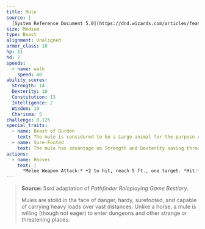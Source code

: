 ```yaml
---
title: Mule
source: |
  [System Reference Document 5.0](https://dnd.wizards.com/articles/features/systems-reference-document-srd)
size: Medium
type: Beast
alignment: Unaligned
armor_class: 10
hp: 11
hd: 2
speeds:
  - name: walk
    speed: 40
ability_scores:
  Strength: 14
  Dexterity: 10
  Constitution: 13
  Intelligence: 2
  Wisdom: 10
  Charisma: 5
challenge: 0.125
special_traits:
  - name: Beast of Burden
    text: The mule is considered to be a Large animal for the purpose of determining its carrying capacity.
  - name: Sure-Footed
    text: The mule has advantage on Strength and Dexterity saving throws made against effects that would knock it prone.
actions:
  - name: Hooves
    text: |
      *Melee Weapon Attack:* +2 to hit, reach 5 ft., one target. *Hit:* 4 (1d4 + 2) bludgeoning damage.
---
```


> **Source:** 5srd adaptation of *Pathfinder Roleplaying Game Bestiary*.
>
> Mules are stolid in the face of danger, hardy, surefooted, and capable of carrying heavy loads over vast distances. Unlike a horse, a mule is willing (though not eager) to enter dungeons and other strange or threatening places.

